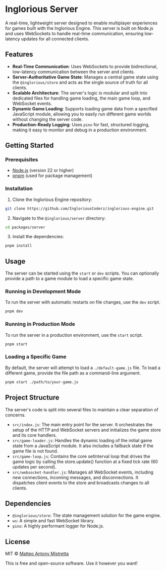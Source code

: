 # Inglorious Server

A real-time, lightweight server designed to enable multiplayer experiences for games built with the Inglorious Engine. This server is built on Node.js and uses WebSockets to handle real-time communication, ensuring low-latency updates for all connected clients.

## Features

- **Real-Time Communication**: Uses WebSockets to provide bidirectional, low-latency communication between the server and clients.
- **Server-Authoritative Game State**: Manages a central game state using the `@inglorious/store` and acts as the single source of truth for all clients.
- **Scalable Architecture**: The server's logic is modular and split into dedicated files for handling game loading, the main game loop, and WebSocket events.
- **Dynamic Game Loading**: Supports loading game data from a specified JavaScript module, allowing you to easily run different game worlds without changing the server code.
- **Production-Ready Logging**: Uses `pino` for fast, structured logging, making it easy to monitor and debug in a production environment.

## Getting Started

### Prerequisites

- [Node.js](https://nodejs.org/) (version 22 or higher)
- [pnpm](https://pnpm.io/) (used for package management)

### Installation

1. Clone the Inglorious Engine repository:

```sh
git clone https://github.com/IngloriousCoderz/inglorious-engine.git
```

2. Navigate to the `@inglorious/server` directory:

```sh
cd packages/server
```

3. Install the dependencies:

```sh
pnpm install
```

## Usage

The server can be started using the `start` or `dev` scripts. You can optionally provide a path to a game module to load a specific game state.

### Running in Development Mode

To run the server with automatic restarts on file changes, use the `dev` script.

```sh
pnpm dev
```

### Running in Production Mode

To run the server in a production environment, use the `start` script.

```sh
pnpm start
```

### Loading a Specific Game

By default, the server will attempt to load a `./default-game.js` file. To load a different game, provide the file path as a command-line argument.

```sh
pnpm start ./path/to/your-game.js
```

## Project Structure

The server's code is split into several files to maintain a clear separation of concerns.

- `src/index.js`: The main entry point for the server. It orchestrates the setup of the HTTP and WebSocket servers and initializes the game store and its core handlers.
- `src/game-loader.js`: Handles the dynamic loading of the initial game state from a JavaScript module. It also includes a fallback state if the game file is not found.
- `src/game-loop.js`: Contains the core setInterval loop that drives the game logic by calling the store.update() function at a fixed tick rate (60 updates per second).
- `src/websocket-handler.js`: Manages all WebSocket events, including new connections, incoming messages, and disconnections. It dispatches client events to the store and broadcasts changes to all clients.

## Dependencies

- `@inglorious/store`: The state management solution for the game engine.
- `ws`: A simple and fast WebSocket library.
- `pino`: A highly performant logger for Node.js.

## License

MIT © [Matteo Antony Mistretta](https://github.com/IngloriousCoderz)

This is free and open-source software. Use it however you want!
